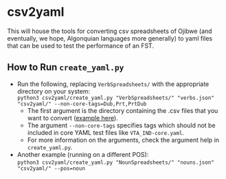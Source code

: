 # csv2yaml

This will house the tools for converting csv spreadsheets of Ojibwe (and eventually, we hope, Algonquian languages more generally) to yaml files that can be used to test the performance of an FST.

## How to Run `create_yaml.py`

- Run the following, replacing `VerbSpreadsheets/` with the appropriate directory on your system:  
`python3 csv2yaml/create_yaml.py "VerbSpreadsheets/" "verbs.json" "csv2yaml/" --non-core-tags=Dub,Prt,PrtDub`
    - The first argument is the directory containing the .csv files that you want to convert ([example here](https://github.com/ELF-Lab/OjibweMorph/tree/main/VerbSpreadsheets)).
    - The argument `--non-core-tags` specifies tags which should not be included in core YAML test files like `VTA_IND-core.yaml`.
    - For more information on the arguments, check the argument help in `create_yaml.py`.
- Another example (running on a different POS):  
`python3 csv2yaml/create_yaml.py "NounSpreadsheets/" "nouns.json" "csv2yaml/" --pos=noun`
